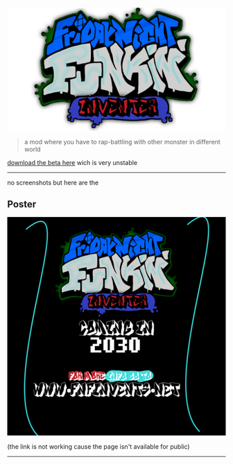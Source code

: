 ![](20221024_184813.png)

> a mod where you have to rap-battling with other monster in different world

[download the beta here](https://www.youtube.com/watch/dQw4w9WgXcQ) wich is very unstable

--------------------
no screenshots but here are the
## Poster

![](20221024_190235.png)

(the link is not working cause the page isn't available for public)

-------------------
